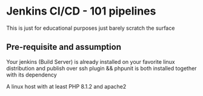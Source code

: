 # Jenkins CI/CD - 101 pipelines

This is just for educational purposes just barely scratch the surface

## Pre-requisite and assumption

Your jenkins (Build Server) is already installed on your favorite linux distribution and publish over ssh plugin && phpunit is both installed together with its dependency

A linux host with at least PHP 8.1.2 and apache2

